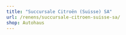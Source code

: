 ```yaml
---
title: "Succursale Citroën (Suisse) SA"
url: /renens/succursale-citroen-suisse-sa/
shop: Autohaus
---
```


